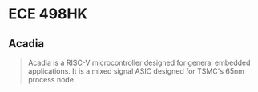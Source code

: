 # ECE 498HK

## Acadia
> Acadia is a RISC-V microcontroller designed for general embedded applications.
> It is a mixed signal ASIC designed for TSMC's 65nm process node. 